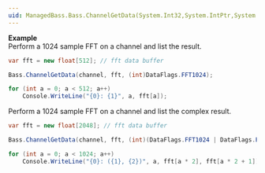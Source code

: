 ```yaml
---
uid: ManagedBass.Bass.ChannelGetData(System.Int32,System.IntPtr,System.Int32)
---
```


**Example**  
Perform a 1024 sample FFT on a channel and list the result.

```csharp
var fft = new float[512]; // fft data buffer

Bass.ChannelGetData(channel, fft, (int)DataFlags.FFT1024);

for (int a = 0; a < 512; a++)
    Console.WriteLine("{0}: {1}", a, fft[a]);
```

Perform a 1024 sample FFT on a channel and list the complex result.

```csharp
var fft = new float[2048]; // fft data buffer

Bass.ChannelGetData(channel, fft, (int)(DataFlags.FFT1024 | DataFlags.FFTComplex));

for (int a = 0; a < 1024; a++)
    Console.WriteLine("{0}: ({1}, {2})", a, fft[a * 2], fft[a * 2 + 1]);
```

